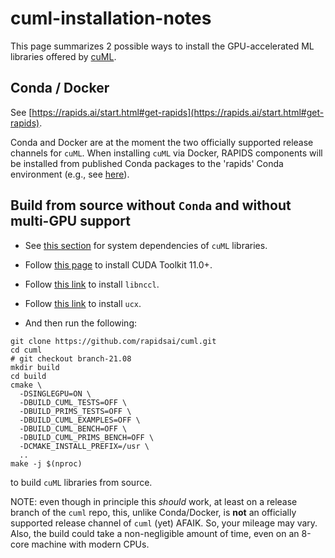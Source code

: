 # cuml-installation-notes

This page summarizes 2 possible ways to install the GPU-accelerated ML libraries
offered by [cuML](https://github.com/rapidsai/cuml).

## Conda / Docker

See [https://rapids.ai/start.html#get-rapids](https://rapids.ai/start.html#get-rapids).

Conda and Docker are at the moment the two officially supported release channels
for `cuML`. When installing `cuML` via Docker, RAPIDS components will be
installed from published Conda packages to the 'rapids' Conda environment (e.g.,
see
[here](https://github.com/rapidsai/docker/blob/branch-21.08/generated-dockerfiles/rapidsai-core_centos8-base.Dockerfile#L42-L43)).

## Build from source without `Conda` and without multi-GPU support

- See [this section](https://github.com/rapidsai/cuml/tree/branch-21.08/cpp#setup)
  for system dependencies of `cuML` libraries.

- Follow [this page](https://developer.nvidia.com/cuda-downloads) to install CUDA
  Toolkit 11.0+.

- Follow [this link](https://developer.nvidia.com/nccl/nccl-download) to install
  `libnccl`.

- Follow [this link](https://github.com/openucx/ucx/releases/tag/v1.10.1) to
  install `ucx`.

- And then run the following:

```
git clone https://github.com/rapidsai/cuml.git
cd cuml
# git checkout branch-21.08
mkdir build
cd build
cmake \
  -DSINGLEGPU=ON \
  -DBUILD_CUML_TESTS=OFF \
  -DBUILD_PRIMS_TESTS=OFF \
  -DBUILD_CUML_EXAMPLES=OFF \
  -DBUILD_CUML_BENCH=OFF \
  -DBUILD_CUML_PRIMS_BENCH=OFF \
  -DCMAKE_INSTALL_PREFIX=/usr \
  ..
make -j $(nproc)
```

to build `cuML` libraries from source.

NOTE: even though in principle this *should* work, at least on a release branch
of the `cuml` repo, this, unlike Conda/Docker, is **not** an officially
supported release channel of `cuml` (yet) AFAIK. So, your mileage may vary.
Also, the build could take a non-negligible amount of time, even on an 8-core
machine with modern CPUs.
